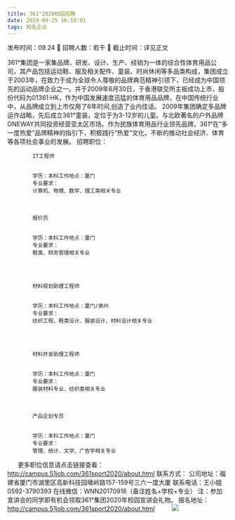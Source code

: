 ```yaml
---
title: 361°2020校园招聘
date: 2019-09-25 16:10:01
tags: 知名企业
---
```

发布时间：09.24   🌟   招聘人数：若干   🌈   截止时间：详见正文
<!-- more -->
361°集团是一家集品牌、研发、设计、生产、经销为一体的综合性体育用品公司，其产品包括运动鞋、服及相关配件、童装、时尚休闲等多品类构成，集团成立于2003年，在致力于成为全球令人尊敬的品牌典范精神引领下，已经成为中国领先的运动品牌企业之一。并于2009年6月30日，于香港联交所主板成功上市，股份代码为01361·HK，作为中国发展速度迅猛的体育用品品牌，在中国传统行业中，从品牌成立到上市仅用了6年时间,创造了业内佳话。
2009年集团确定多品牌运作战略，先后成立361°童装，定位于为3-12岁的儿童。与北欧著名的户外品牌ONEWAY共同投资经营亚太区市场。作为民族体育用品行业领先品牌，361°在“多一度热爱”品牌精神的指引下，积极践行“热爱”文化，不断的推动社会经济、体育等各项社会事业的发展。
招聘职位：

    
        
            
            IT工程师
            
            
            学历：本科工作地点：厦门
            专业要求：
            计算机、物理、数学、理工类相关专业
            
        
    

 

    
        
            
            报价员
            
            
            学历：本科工作地点：厦门
            专业要求：
            鞋类、财务管理相关专业
             
            
        
    

 

    
        
            
            材料规划助理工程师
            
            
            学历：本科工作地点：厦门/泉州
            专业要求：
            纺织工程、鞋类设计、服装设计、材料设计相关专业
             
            
        
    

 

    
        
            
            材料开发助理工程师
            
            
            学历：本科工作地点：厦门
            专业要求：
            服装材料专业、纺织类相关专业
            
        
    

 

    
        
            
            产品企划专员
            
            
            学历：本科工作地点：厦门
            专业要求：
            管理、统计、文学、广告学相关专业
            
        
    

 
 
 
更多职位信息请点击链接查看：
http://campus.51job.com/361sport2020/about.html
联系方式：
公司地址：福建省厦门市湖里区高新科技园墩岭路157-159号三六一度大厦
联系电话：王小姐0592-3790393
在线微信：WNN20170916（备注姓名+学校+专业）
注：参加宣讲会的同学即有机会领取361°集团2020年校园宣讲会礼物。
报名地址：
http://campus.51job.com/361sport2020/about.html
 
 
 
 
 ![](https://cdn.weiweiblog.cn/20181015134814.png)